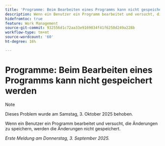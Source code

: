 ```yaml
---
title: 'Programme: Beim Bearbeiten eines Programms kann nicht gespeichert werden'
description: Wenn ein Benutzer ein Programm bearbeitet und versucht, die Änderungen zu speichern, werden die Änderungen nicht gespeichert.
hidefromtoc: true
feature: Work Management
source-git-commit: 932556d1c72aa33e9169034f41f6250d249a228b
workflow-type: tm+mt
source-wordcount: '60'
ht-degree: 16%

---
```



# Programme: Beim Bearbeiten eines Programms kann nicht gespeichert werden

>[!NOTE]
>
>Dieses Problem wurde am Samstag, 3. Oktober 2025 behoben.

Wenn ein Benutzer ein Programm bearbeitet und versucht, die Änderungen zu speichern, werden die Änderungen nicht gespeichert.

_Erste Meldung am Donnerstag, 3. September 2025._
